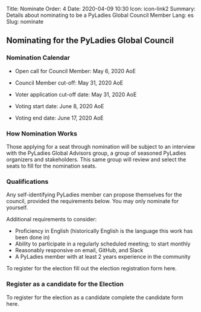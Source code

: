 Title: Nominate
Order: 4
Date: 2020-04-09 10:30
Icon: icon-link2
Summary: Details about nominating to be a PyLadies Global Council Member
Lang: es
Slug: nominate

## Nominating for the PyLadies Global Council

### Nomination Calendar

- Open call for Council Member: May 6, 2020 AoE
- Council Member cut-off: May 31, 2020 AoE

- Voter application cut-off date: May 31, 2020 AoE
- Voting start date: June 8, 2020 AoE
- Voting end date: June 17, 2020 AoE

### How Nomination Works

Those applying for a seat through nomination will be subject to an interview with the PyLadies Global Advisors group, a group of seasoned PyLadies organizers and stakeholders. This same group will review and select the seats to fill for the nomination seats.

### Qualifications

Any self-identifying PyLadies member can propose themselves for the council, provided the requirements below. You may only nominate for yourself.

Additional requirements to consider:

- Proficiency in English (historically English is the language this work has been done in)
- Ability to participate in a regularly scheduled meeting; to start monthly
- Reasonably responsive on email, GitHub, and Slack
- A PyLadies member with at least 2 years experience in the community

To register for the election fill out the election registration form here.

### Register as a candidate for the Election

To register for the election as a candidate complete the candidate form here.
